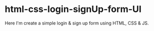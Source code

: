# html-css-login-signUp-form-UI
Here I'm create a simple login &amp; sign up form using HTML, CSS  &amp; JS.
